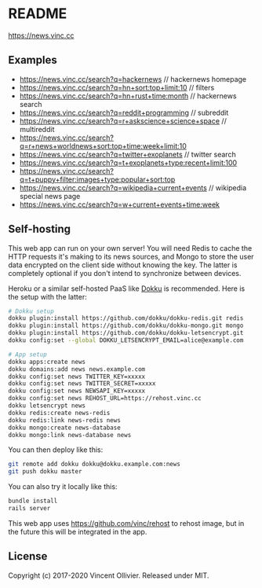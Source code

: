 # README

https://news.vinc.cc

## Examples

- https://news.vinc.cc/search?q=hackernews // hackernews homepage
- https://news.vinc.cc/search?q=hn+sort:top+limit:10 // filters
- https://news.vinc.cc/search?q=hn+rust+time:month // hackernews search
- https://news.vinc.cc/search?q=reddit+programming // subreddit
- https://news.vinc.cc/search?q=r+askscience+science+space // multireddit
- https://news.vinc.cc/search?q=r+news+worldnews+sort:top+time:week+limit:10
- https://news.vinc.cc/search?q=twitter+exoplanets // twitter search
- https://news.vinc.cc/search?q=t+exoplanets+type:recent+limit:100
- https://news.vinc.cc/search?q=t+puppy+filter:images+type:popular+sort:top
- https://news.vinc.cc/search?q=wikipedia+current+events // wikipedia special news page
- https://news.vinc.cc/search?q=w+current+events+time:week

## Self-hosting

This web app can run on your own server! You will need Redis to cache the HTTP
requests it's making to its news sources, and Mongo to store the user data
encrypted on the client side without knowing the key. The latter is completely
optional if you don't intend to synchronize between devices.

Heroku or a similar self-hosted PaaS like [Dokku](http://dokku.viewdocs.io/dokku/)
is recommended. Here is the setup with the latter:

```bash
# Dokku setup
dokku plugin:install https://github.com/dokku/dokku-redis.git redis
dokku plugin:install https://github.com/dokku/dokku-mongo.git mongo
dokku plugin:install https://github.com/dokku/dokku-letsencrypt.git
dokku config:set --global DOKKU_LETSENCRYPT_EMAIL=alice@example.com

# App setup
dokku apps:create news
dokku domains:add news news.example.com
dokku config:set news TWITTER_KEY=xxxxx
dokku config:set news TWITTER_SECRET=xxxxx
dokku config:set news NEWSAPI_KEY=xxxxx
dokku config:set news REHOST_URL=https://rehost.vinc.cc
dokku letsencrypt news
dokku redis:create news-redis
dokku redis:link news-redis news
dokku mongo:create news-database
dokku mongo:link news-database news
```

You can then deploy like this:

```bash
git remote add dokku dokku@dokku.example.com:news
git push dokku master
```

You can also try it locally like this:

```bash
bundle install
rails server
```

This web app uses https://github.com/vinc/rehost to rehost image, but in the
future this will be integrated in the app.


## License

Copyright (c) 2017-2020 Vincent Ollivier. Released under MIT.
